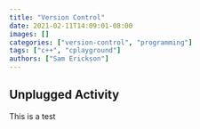 ```yaml
---
title: "Version Control"
date: 2021-02-11T14:09:01-08:00
images: []
categories: ["version-control", "programming"]
tags: ["c++", "cplayground"]
authors: ["Sam Erickson"]
---
```


## Unplugged Activity
This is a test